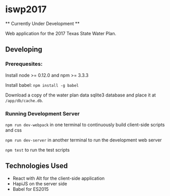 # iswp2017

** Currently Under Development **

Web application for the 2017 Texas State Water Plan.

## Developing

### Prerequesites:

Install node >= 0.12.0 and npm >= 3.3.3

Install babel: `npm install -g babel`

Download a copy of the water plan data sqlite3 database and place it at `/app/db/cache.db`.

### Running Development Server

`npm run dev-webpack` in one terminal to continuously build client-side scripts and css

`npm run dev-server` in another terminal to run the development web server

`npm test` to run the test scripts

## Technologies Used

* React with Alt for the client-side application
* HapiJS on the server side
* Babel for ES2015